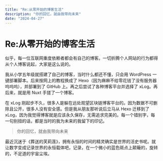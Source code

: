 ```yaml
---
title: "Re:从零开始的博客生活"
description: "你的回忆，就由我带向未来"
date: "2024-04-27"
---
```


Re:从零开始的博客生活
============

似乎，每一位互联网重度依赖者都会有自己的博客。一切折腾个人网站的行为都得从个人博客说起，大家是这么说的。

我从小学五年级就搭建了自己的博客，当时什么都还不懂，只会用 WordPress 一键部署脚本。后来按网上的教程换成了
Hexo（因为麻麻不给零花钱了没有服务器呜呜呜），并部署到了 GitHub 上。再之后尝试了各种博客平台并选择了 xLog。再后来，就是用 Nuxt
手搓了一个博客。

在 xLog 刚起步不久，很多人是躲在远处观望区块链博客平台的。因为数据不可删除且公开，很多人没有安全感。但是我从朋友那听说后立马从
Hexo 迁移到了 xLog，因为我觉得博客就是应该永久保存，无需追求完美的。每一个错别字，每一句别扭的话，都是当时的我为未来的我留下的印记。

> 你的回忆，就由我带向未来

最近沉迷于《葬送的芙莉莲》，拥有永恒的时间的精灵确实是世界的活史书呢。就让数字变成记录世界的永恒载体吧，记录，在一个微小的蓝色斑点上颠簸的，旋转的，不足道的宇宙尘埃。
